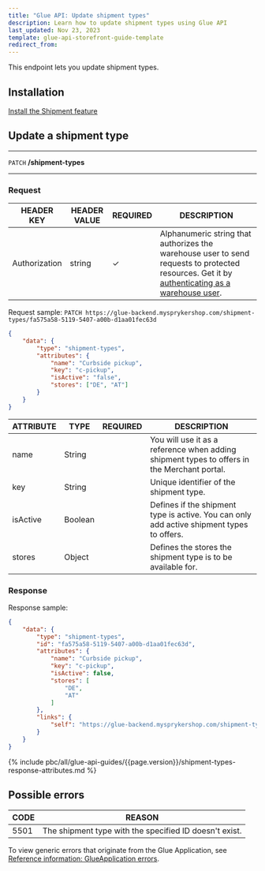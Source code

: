 ```yaml
---
title: "Glue API: Update shipment types"
description: Learn how to update shipment types using Glue API
last_updated: Nov 23, 2023
template: glue-api-storefront-guide-template
redirect_from:
---
```


This endpoint lets you update shipment types.

## Installation

[Install the Shipment feature](/docs/pbc/all/carrier-management/{{page.version}}/base-shop/install-and-upgrade/install-features/install-the-shipment-feature.html)

## Update a shipment type

***
`PATCH` **/shipment-types**
***

### Request

| HEADER KEY | HEADER VALUE | REQUIRED | DESCRIPTION |
|-|-|-|-|
| Authorization | string | &check; | Alphanumeric string that authorizes the warehouse user to send requests to protected resources. Get it by [authenticating as a warehouse user](/docs/pbc/all/warehouse-management-system/{{page.version}}/unified-commerce/manage-using-glue-api/glue-api-authenticate-as-a-warehouse-user.html). |

Request sample: `PATCH https://glue-backend.mysprykershop.com/shipment-types/fa575a58-5119-5407-a00b-d1aa01fec63d`
```json
{
    "data": {
        "type": "shipment-types",
        "attributes": {
            "name": "Curbside pickup",
            "key": "c-pickup",
            "isActive": "false",
            "stores": ["DE", "AT"]
        }
    }
}
```

| ATTRIBUTE | TYPE | REQUIRED | DESCRIPTION |
| --- | --- | --- | --- |
| name | String |  | You will use it as a reference when adding shipment types to offers in the Merchant portal. |
| key | String |  | Unique identifier of the shipment type. |
| isActive | Boolean |  | Defines if the shipment type is active. You can only add active shipment types to offers. |
| stores | Object |  | Defines the stores the shipment type is to be available for. |


### Response

Response sample:
```json
{
    "data": {
        "type": "shipment-types",
        "id": "fa575a58-5119-5407-a00b-d1aa01fec63d",
        "attributes": {
            "name": "Curbside pickup",
            "key": "c-pickup",
            "isActive": false,
            "stores": [
                "DE",
                "AT"
            ]
        },
        "links": {
            "self": "https://glue-backend.mysprykershop.com/shipment-types/fa575a58-5119-5407-a00b-d1aa01fec63d"
        }
    }
}
```

{% include pbc/all/glue-api-guides/{{page.version}}/shipment-types-response-attributes.md %} <!-- To edit, see /_includes/pbc/all/glue-api-guides/{{page.version}}/shipment-types-response-attributes.md -->


## Possible errors

| CODE  | REASON |
| --- | --- |
| 5501 | The shipment type with the specified ID doesn't exist. |


To view generic errors that originate from the Glue Application, see [Reference information: GlueApplication errors](/docs/dg/dev/glue-api/{{page.version}}/old-glue-infrastructure/reference-information-glueapplication-errors.html).
